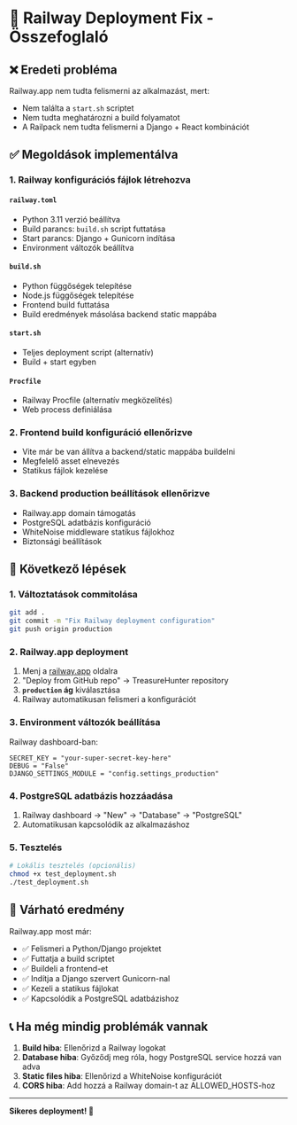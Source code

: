 # 🚂 Railway Deployment Fix - Összefoglaló

## ❌ Eredeti probléma
Railway.app nem tudta felismerni az alkalmazást, mert:
- Nem találta a `start.sh` scriptet
- Nem tudta meghatározni a build folyamatot
- A Railpack nem tudta felismerni a Django + React kombinációt

## ✅ Megoldások implementálva

### 1. Railway konfigurációs fájlok létrehozva

#### `railway.toml`
- Python 3.11 verzió beállítva
- Build parancs: `build.sh` script futtatása
- Start parancs: Django + Gunicorn indítása
- Environment változók beállítva

#### `build.sh`
- Python függőségek telepítése
- Node.js függőségek telepítése
- Frontend build futtatása
- Build eredmények másolása backend static mappába

#### `start.sh`
- Teljes deployment script (alternatív)
- Build + start egyben

#### `Procfile`
- Railway Procfile (alternatív megközelítés)
- Web process definiálása

### 2. Frontend build konfiguráció ellenőrizve
- Vite már be van állítva a backend/static mappába buildelni
- Megfelelő asset elnevezés
- Statikus fájlok kezelése

### 3. Backend production beállítások ellenőrizve
- Railway.app domain támogatás
- PostgreSQL adatbázis konfiguráció
- WhiteNoise middleware statikus fájlokhoz
- Biztonsági beállítások

## 🚀 Következő lépések

### 1. Változtatások commitolása
```bash
git add .
git commit -m "Fix Railway deployment configuration"
git push origin production
```

### 2. Railway.app deployment
1. Menj a [railway.app](https://railway.app) oldalra
2. "Deploy from GitHub repo" → TreasureHunter repository
3. **`production` ág** kiválasztása
4. Railway automatikusan felismeri a konfigurációt

### 3. Environment változók beállítása
Railway dashboard-ban:
```
SECRET_KEY = "your-super-secret-key-here"
DEBUG = "False"
DJANGO_SETTINGS_MODULE = "config.settings_production"
```

### 4. PostgreSQL adatbázis hozzáadása
1. Railway dashboard → "New" → "Database" → "PostgreSQL"
2. Automatikusan kapcsolódik az alkalmazáshoz

### 5. Tesztelés
```bash
# Lokális tesztelés (opcionális)
chmod +x test_deployment.sh
./test_deployment.sh
```

## 🎯 Várható eredmény

Railway.app most már:
- ✅ Felismeri a Python/Django projektet
- ✅ Futtatja a build scriptet
- ✅ Buildeli a frontend-et
- ✅ Indítja a Django szervert Gunicorn-nal
- ✅ Kezeli a statikus fájlokat
- ✅ Kapcsolódik a PostgreSQL adatbázishoz

## 📞 Ha még mindig problémák vannak

1. **Build hiba**: Ellenőrizd a Railway logokat
2. **Database hiba**: Győződj meg róla, hogy PostgreSQL service hozzá van adva
3. **Static files hiba**: Ellenőrizd a WhiteNoise konfigurációt
4. **CORS hiba**: Add hozzá a Railway domain-t az ALLOWED_HOSTS-hoz

---

**Sikeres deployment! 🎉**
